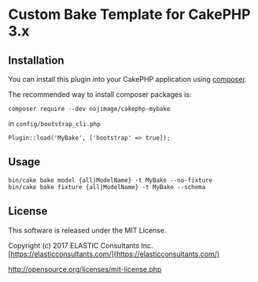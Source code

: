 # Custom Bake Template for CakePHP 3.x

## Installation

You can install this plugin into your CakePHP application using [composer](http://getcomposer.org).

The recommended way to install composer packages is:

```
composer require --dev nojimage/cakephp-mybake
```

in `config/bootstrap_cli.php`

```
Plugin::load('MyBake', ['bootstrap' => true]);
```

## Usage

```
bin/cake bake model {all|ModelName} -t MyBake --no-fixture
bin/cake bake fixture {all|ModelName} -t MyBake --schema
```

## License

This software is released under the MIT License.

Copyright (c) 2017 ELASTIC Consultants Inc. [https://elasticconsultants.com/](https://elasticconsultants.com/)

http://opensource.org/licenses/mit-license.php
